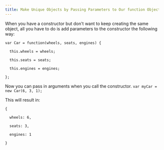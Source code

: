 ```yaml
---
title: Make Unique Objects by Passing Parameters to Our function Object() { [native code] }
---
```

When you have a constructor but don't want to keep creating the same object, all you have to do is add parameters to the constructor the following way:

    var Car = function(wheels, seats, engines) {

      this.wheels = wheels;

      this.seats = seats;

      this.engines = engines;

    };

Now you can pass in arguments when you call the constructor. `var myCar = new Car(6, 3, 1);`

This will result in:

    {

      wheels: 6,

      seats: 3,

      engines: 1

    }